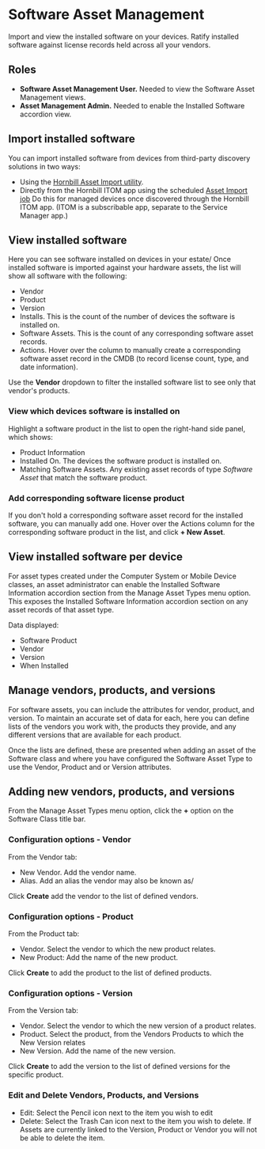 # Software Asset Management
Import and view the installed software on your devices. Ratify installed software against license records held across all your vendors.

## Roles
* **Software Asset Management User.** Needed to view the Software Asset Management views.
* **Asset Management Admin.** Needed to enable the Installed Software accordion view.


## Import installed software
You can import installed software from devices from third-party discovery solutions in two ways:
* Using the [Hornbill Asset Import utility](/data-imports-guide/assets/overview).
* Directly from the Hornbill ITOM app using the scheduled [Asset Import job](/itom-user-guide/jobs/job-queue#creating-new-jobs)
    Do this for managed devices once discovered through the Hornbill ITOM app. (ITOM is a subscribable app, separate to the Service Manager app.)

## View installed software
Here you can see software installed on devices in your estate/ Once installed software is imported against your hardware assets, the list will show all software with the following:
* Vendor
* Product
* Version
* Installs. This is the count of the number of devices the software is installed on.
* Software Assets. This is the count of any corresponding software asset records.
* Actions. Hover over the column to manually create a corresponding software asset record in the CMDB (to record license count, type, and date information).

Use the **Vendor** dropdown to filter the installed software list to see only that vendor's products.

### View which devices software is installed on
Highlight a software product in the list to open the right-hand side panel, which shows:

* Product Information
* Installed On. The devices the software product is installed on.
* Matching Software Assets. Any existing asset records of type *Software Asset* that match the software product.

### Add corresponding software license product
If you don't hold a corresponding software asset record for the installed software, you can manually add one. Hover over the Actions column for the corresponding software product in the list, and click **+ New Asset**.


## View installed software per device
For asset types created under the Computer System or Mobile Device classes, an asset administrator can enable the Installed Software Information accordion section from the Manage Asset Types menu option. This exposes the Installed Software Information accordion section on any asset records of that asset type.

Data displayed:
* Software Product
* Vendor
* Version
* When Installed

## Manage vendors, products, and versions
For software assets, you can include the attributes for vendor, product, and version. To maintain an accurate set of data for each, here you can define lists of the vendors you work with, the products they provide, and any different versions that are available for each product.

Once the lists are defined, these are presented when adding an asset of the Software class and where you have configured the Software Asset Type to use the Vendor, Product and or Version attributes.

## Adding new vendors, products, and versions
From the Manage Asset Types menu option, click the **+** option on the Software Class title bar.

### Configuration options - Vendor
From the Vendor tab:
* New Vendor. Add the vendor name.
* Alias. Add an alias the vendor may also be known as/

Click **Create** add the vendor to the list of defined vendors.

### Configuration options - Product
From the Product tab:
* Vendor. Select the vendor to which the new product relates.
* New Product: Add the name of the new product.

Click **Create** to add the product to the list of defined products.

### Configuration options - Version
From the Version tab:
* Vendor. Select the vendor to which the new version of a product relates.
* Product. Select the product, from the Vendors Products to which the New Version relates
* New Version. Add the name of the new version.

Click **Create** to add the version to the list of defined versions for the specific product.


### Edit and Delete Vendors, Products, and Versions
* Edit: Select the Pencil icon next to the item you wish to edit
* Delete: Select the Trash Can icon next to the item you wish to delete. If Assets are currently linked to the Version, Product or Vendor you will not be able to delete the item.

<!-- https://wiki.hornbill.com/index.php?title=Software_Asset_Management -->
<!-- https://wiki.hornbill.com/index.php?title=Manage_Vendors,_Products,_Versions -->